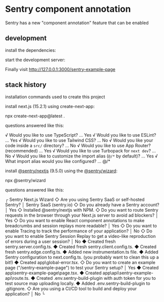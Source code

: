 # Sentry component annotation

Sentry has a new "component annotation" feature that can be enabled 

## development

install the dependencies:


start the development server:


Finally visit http://127.0.0.1:3000/sentry-example-page

## stack history

installation commands used to create this project

install next.js (15.2.1) using create-next-app:

npx create-next-app@latest .

questions answered like this:

√ Would you like to use TypeScript? ... Yes
√ Would you like to use ESLint? ... Yes
√ Would you like to use Tailwind CSS? ... No
√ Would you like your code inside a `src/` directory? ... No
√ Would you like to use App Router? (recommended) ... Yes
√ Would you like to use Turbopack for `next dev`? ... No
√ Would you like to customize the import alias (`@/*` by default)? ... Yes
√ What import alias would you like configured? ... @/*

install [@sentry/nextjs](https://www.npmjs.com/package/@sentry/nextjs) (9.5.0) using the [@sentry/wizard](https://www.npmjs.com/package/@sentry/wizard):

npx @sentry/wizard

questions answered like this:

┌   Sentry Next.js Wizard 
◇  Are you using Sentry SaaS or self-hosted Sentry? │ Sentry SaaS (sentry.io)
◇  Do you already have a Sentry account? │ Yes
◇  Installed @sentry/nextjs with NPM.
◇  Do you want to route Sentry requests in the browser through your Next.js server to avoid ad blockers? │ Yes
◇  Do you want to enable React component annotations to make breadcrumbs and session replays more readable? │ Yes
◇  Do you want to enable Tracing to track the performance of your application? │ No
◇  Do you want to enable Sentry Session Replay to get a video-like reproduction of errors during a user session? │ No
◆  Created fresh sentry.server.config.ts.
◆  Created fresh sentry.client.config.ts.
◆  Created fresh sentry.edge.config.ts.
◆  Added new instrumentation.ts file.
◆  Added Sentry configuration to next.config.ts. (you probably want to clean this up a bit!)
◆  Created app\global-error.tsx.
◇  Do you want to create an example page ("/sentry-example-page") to test your Sentry setup? │ Yes
◆  Created app\sentry-example-page\page.tsx.
◆  Created app\api\sentry-example-api\route.ts.
◆  Created .env.sentry-build-plugin with auth token for you to test source map uploading locally.
◆  Added .env.sentry-build-plugin to .gitignore.
◇  Are you using a CI/CD tool to build and deploy your application? │ No
└  
